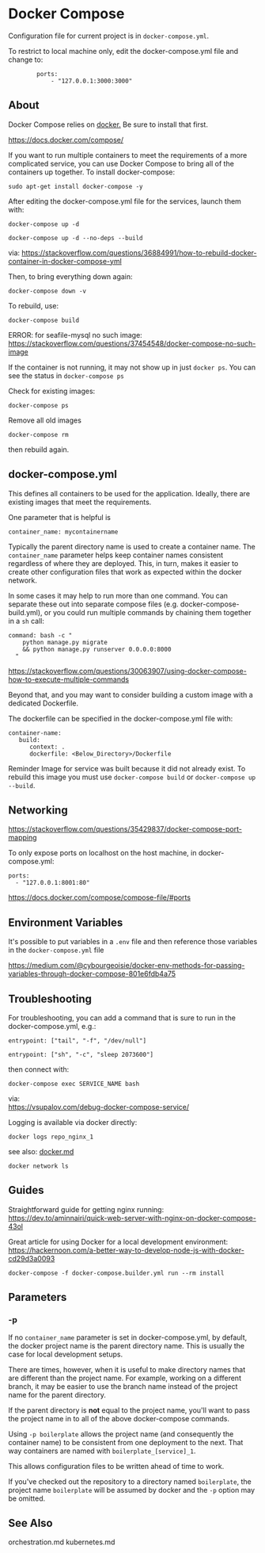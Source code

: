 # Docker Compose

Configuration file for current project is in `docker-compose.yml`.

To restrict to local machine only, edit the docker-compose.yml file and change to:

```
        ports:
            - "127.0.0.1:3000:3000"
```

## About

Docker Compose relies on [docker.](docker.md) Be sure to install that first.

https://docs.docker.com/compose/

If you want to run multiple containers to meet the requirements of a more complicated service, you can use Docker Compose to bring all of the containers up together. To install docker-compose:

    sudo apt-get install docker-compose -y
    
After editing the docker-compose.yml file for the services, launch them with:

    docker-compose up -d
    
    docker-compose up -d --no-deps --build

via: 
https://stackoverflow.com/questions/36884991/how-to-rebuild-docker-container-in-docker-compose-yml

Then, to bring everything down again:

    docker-compose down -v

To rebuild, use:

    docker-compose build

ERROR: for seafile-mysql no such image:
https://stackoverflow.com/questions/37454548/docker-compose-no-such-image

If the container is not running, it may not show up in just `docker ps`. You can see the status in `docker-compose ps`

Check for existing images: 

    docker-compose ps
    

Remove all old images

    docker-compose rm
    
then rebuild again.

## docker-compose.yml

This defines all containers to be used for the application. Ideally, there are existing images that meet the requirements. 

One parameter that is helpful is

    container_name: mycontainername
    
Typically the parent directory name is used to create a container name. The `container_name` parameter helps keep container names consistent regardless of where they are deployed. This, in turn, makes it easier to create other configuration files that work as expected within the docker network. 

In some cases it may help to run more than one command. You can separate these out into separate compose files (e.g. docker-compose-build.yml), or you could run multiple commands by chaining them together in a `sh` call:

```
command: bash -c "
    python manage.py migrate
    && python manage.py runserver 0.0.0.0:8000
  "
```

https://stackoverflow.com/questions/30063907/using-docker-compose-how-to-execute-multiple-commands

Beyond that, and you may want to consider building a custom image with a dedicated Dockerfile. 

The dockerfile can be specified in the docker-compose.yml file with:


```
container-name:
   build:
      context: .
      dockerfile: <Below_Directory>/Dockerfile

```

Reminder
Image for service was built because it did not already exist. To rebuild this image you must use `docker-compose build` or `docker-compose up --build`.

## Networking

https://stackoverflow.com/questions/35429837/docker-compose-port-mapping

To only expose ports on localhost on the host machine, in docker-compose.yml:

    ports:
      - "127.0.0.1:8001:80"

https://docs.docker.com/compose/compose-file/#ports


## Environment Variables

It's possible to put variables in a `.env` file and then reference those variables in the `docker-compose.yml` file

https://medium.com/@cybourgeoisie/docker-env-methods-for-passing-variables-through-docker-compose-801e6fdb4a75

## Troubleshooting 

For troubleshooting, you can add a command that is sure to run in the docker-compose.yml, e.g.:

    entrypoint: ["tail", "-f", "/dev/null"]

    entrypoint: ["sh", "-c", "sleep 2073600"]

then connect with:

    docker-compose exec SERVICE_NAME bash

via:  
https://vsupalov.com/debug-docker-compose-service/

Logging is available via docker directly:

    docker logs repo_nginx_1
    
see also: [docker.md](docker.md)

    docker network ls



## Guides

Straightforward guide for getting nginx running:  
https://dev.to/aminnairi/quick-web-server-with-nginx-on-docker-compose-43ol

Great article for using Docker for a local development environment:  
https://hackernoon.com/a-better-way-to-develop-node-js-with-docker-cd29d3a0093

    docker-compose -f docker-compose.builder.yml run --rm install

## Parameters

### -p

If no `container_name` parameter is set in docker-compose.yml, by default, the docker project name is the parent directory name. This is usually the case for local development setups.

There are times, however, when it is useful to make directory names that are different than the project name. For example, working on a different branch, it may be easier to use the branch name instead of the project name for the parent directory.

If the parent directory is **not** equal to the project name, you'll want to pass the project name in to all of the above docker-compose commands.

Using `-p boilerplate` allows the project name (and consequently the container name) to be consistent from one deployment to the next. That way containers are named with `boilerplate_[service]_1`.

This allows configuration files to be written ahead of time to work.

If you've checked out the repository to a directory named `boilerplate`, the project name `boilerplate` will be assumed by docker and the `-p` option may be omitted.


## See Also

orchestration.md
kubernetes.md
 

